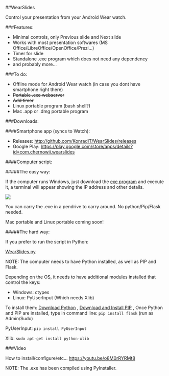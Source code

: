##WearSlides

Control your presentation from your Android Wear watch.

###Features:

* Minimal controls, only Previous slide and Next slide
* Works with most presentation softwares (MS Office/LibreOffice/OpenOffice/Prezi...)
* Timer for slide
* Standalone .exe program which does not need any dependency
* and probably more...

###To do:
* Offline mode for Android Wear watch (in case you dont have smartphone right there)
* ~~Portable .exe webserver~~
* ~~Add timer~~
* Linux portable program (bash shell?)
* Mac .app or .dmg portable program

###Downloads:

####Smartphone app (syncs to Watch):

* Releases: http://github.com/KonradIT/WearSlides/releases
* Google Play: https://play.google.com/store/apps/details?id=com.chernowii.wearslides

####Computer script:

#####The easy way:

If the computer runs Windows, just download the [exe program](wearslides-windows.exe) and execute it, a terminal will appear showing the IP address and other details.

![](mobile/src/main/res/drawable/terminal.png)

You can carry the .exe in a pendrive to carry around. No python/Pip/Flask needed.

Mac portable and Linux portable coming soon!

#####The hard way:

If you prefer to run the script in Python:

[WearSlides.py](WearSlides.py)

NOTE: The computer needs to have Python installed, as well as PIP and Flask.

Depending on the OS, it needs to have additional modules installed that control the keys:

* Windows: ctypes
* Linux: PyUserInput (Which needs Xlib)

To install them: [Download Python](http://python.org) , [Download and Install PIP](https://pip.pypa.io/en/latest/installing/#installing-with-get-pip-py) , Once Python and PIP are installed, type in command line: `pip install flask` (run as Admin/Sudo)
 
PyUserInput: `pip install PyUserInput`

Xlib: `sudo apt-get install python-xlib`

###Video

How to install/configure/etc... https://youtu.be/o8M0rRYRMt8

NOTE: The .exe has been compiled using PyInstaller.